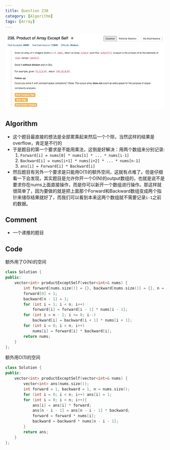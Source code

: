 ```yaml
---
title: Question 238
category: [Algorithm]
tags: [Array]
---
```


![Description](../Assets/Figure/question238.png)

## Algorithm 

- 这个题目最直接的想法是全部累乘起来然后一个个除，当然这样的结果是overflow，肯定是不行的
- 于是题目的第一个要求是不能用乘法，这倒是好解决：用两个数组来分别记录: 
    1. `Forward[i] = nums[0] * nums[1] * ... * nums[i-1]`
    2. `Backward[i] = nums[i+1] * nums[i+2] * ... * nums[n-1]`
    3. `ans[i] = Forward[i] * Backward[i]`
- 然后题目有另外一个要求是只能用O(1)的额外空间，这就有点难了。但是仔细看一下会发现，其实题目是允许你开一个O(N)的output数组的，也就是说不是要求你在nums上面直接操作，而是你可以新开一个数组进行操作。那这样就很简单了，因为要做的就是把上面那个Forward和Backward数组变成两个指针来储存结果就好了，而我们可以看到本来这两个数组就不需要记录`i-1`之前的数据。

## Comment

- 一个递推的题目

## Code

额外用了O(N)的空间

```c++
class Solution {
public:
    vector<int> productExceptSelf(vector<int>& nums) {
        int forward[nums.size()] = {}, backward[nums.size()] = {}, n = nums.size();
        forward[0] = 1;
        backward[n - 1] = 1;
        for (int i = 1; i < n; i++) 
            forward[i] = forward[i - 1] * nums[i - 1];
        for (int i = n - 2; i >= 0; i--)
            backward[i] = backward[i + 1] * nums[i + 1];
        for (int i = 0; i < n; i++)
            nums[i] = forward[i] * backward[i];
        return nums;
    }
};
```

额外用O(1)的空间

```c++
class Solution {
public:
    vector<int> productExceptSelf(vector<int>& nums) {
        vector<int> ans(nums.size());
        int forward = 1, backward = 1, n = nums.size();
        for (int i = 0; i < n; i++) ans[i] = 1;
        for (int i = 0; i < n; i++){
            ans[i] = ans[i] * forward;
            ans[n - i - 1] = ans[n - i - 1] * backward;
            forward = forward * nums[i];
            backward = backward * nums[n - i - 1];
        }
        return ans;
    }
};
```